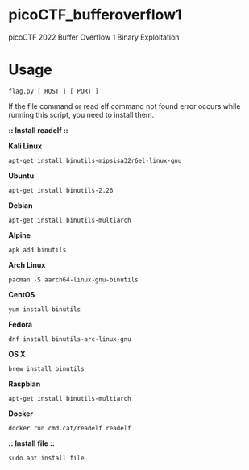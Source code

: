# picoCTF_bufferoverflow1
picoCTF 2022 Buffer Overflow 1 Binary Exploitation

# Usage
```
flag.py [ HOST ] [ PORT ]
```
If the file command or read elf command not found error occurs while running this script, you need to install them.

**:: Install readelf ::**

**Kali Linux**
```
apt-get install binutils-mipsisa32r6el-linux-gnu
```
**Ubuntu**
```
apt-get install binutils-2.26
```
**Debian**
```
apt-get install binutils-multiarch
```
**Alpine**
```
apk add binutils
```
**Arch Linux**
```
pacman -S aarch64-linux-gnu-binutils
```
**CentOS**
```
yum install binutils
```
**Fedora**
```
dnf install binutils-arc-linux-gnu
```
**OS X**
```
brew install binutils
```
**Raspbian**
```
apt-get install binutils-multiarch
```
**Docker**
```
docker run cmd.cat/readelf readelf
```

**:: Install file ::**

```sudo apt install file```
